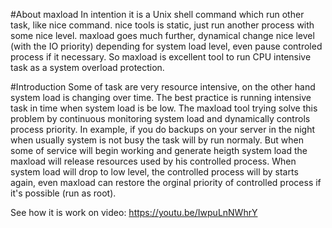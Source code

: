 #About maxload
In intention it is a Unix shell command which run other task, like nice command. nice tools is static, just run another process with some nice level. maxload goes much further, dynamical change nice level (with the IO priority) depending for system load level, even pause controled process if it necessary. So maxload is excellent tool to run CPU intensive task as a system overload protection.

#Introduction
Some of task are very resource intensive, on the other hand system load is changing over time. The best practice is running intensive task in time when system load is be low. The maxload tool trying solve this problem by continuous monitoring system load and dynamically controls process priority. In example, if you do backups on your server in the night when usually system is not busy the task will by run normaly. But when some of service will begin working and generate heigth system load the maxload will release resources used by his controlled process. When system load will drop to low level, the controlled process will by starts again, even maxload can restore the orginal priority of controlled process if it's possible (run as root).

See how it is work on video: https://youtu.be/IwpuLnNWhrY
